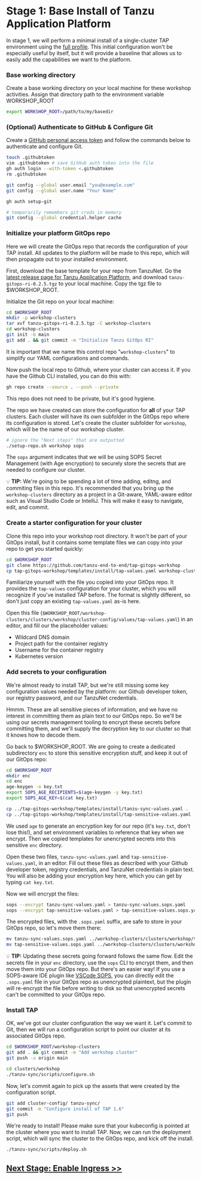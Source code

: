 # Stage 1: Base Install of Tanzu Application Platform

In stage 1, we will perform a minimal install of a single-cluster TAP environment using the [full profile](https://docs.vmware.com/en/VMware-Tanzu-Application-Platform/1.5/tap/install-online-profile.html#full-profile-3). This initial configuration won't be especially useful by itself, but it will provide a baseline that allows us to easily add the capabilities we want to the platform.

### Base working directory

Create a base working directory on your local machine for these workshop activities. Assign that directory path to the environment variable WORKSHOP_ROOT

```bash
export WORKSHOP_ROOT=/path/to/my/basedir
```

### (Optional) Authenticate to GitHub & Configure Git

Create a [GitHub personal access token](https://docs.github.com/en/authentication/keeping-your-account-and-data-secure/managing-your-personal-access-tokens) and follow the commands below to authenticate and configure Git.

```bash
touch .githubtoken
vim .githubtoken # save GitHub auth token into the file
gh auth login --with-token <.githubtoken
rm .githubtoken

git config --global user.email "you@example.com"
git config --global user.name "Your Name"

gh auth setup-git

# temporarily remembers git creds in memory
git config --global credential.helper cache
```

### Initialize your platform GitOps repo

Here we will create the GitOps repo that records the configuration of your TAP install. All updates to the platform will be made to this repo, which will then propagate out to your installed environment.

First, download the base template for your repo from TanzuNet. Go the [latest release page for Tanzu Application Platform](https://network.tanzu.vmware.com/products/tanzu-application-platform/#/releases/1346010), and download `tanzu-gitops-ri-0.2.5.tgz` to your local machine. Copy the tgz file to $WORKSHOP_ROOT.

Initialize the Git repo on your local machine:

```bash
cd $WORKSHOP_ROOT
mkdir -p workshop-clusters
tar xvf tanzu-gitops-ri-0.2.5.tgz -C workshop-clusters
cd workshop-clusters
git init -b main
git add . && git commit -m "Initialize Tanzu GitOps RI"
```

It is important that we name this control repo "`workshop-clusters`" to simplify our YAML configurations and commands.

Now push the local repo to Github, where your cluster can access it. If you have the Github CLI installed, you can do this with:

```bash
gh repo create --source . --push --private
```

This repo does not need to be private, but it's good hygiene.

The repo we have created can store the configuration for **all** of your TAP clusters. Each cluster will have its own subfolder in the GitOps repo where its configuration is stored. Let's create the cluster subfolder for `workshop`, which will be the name of our workshop cluster.

```bash
# ignore the "Next steps" that are outputted
./setup-repo.sh workshop sops
```

The `sops` argument indicates that we will be using SOPS Secret Management (with Age encryption) to securely store the secrets that are needed to configure our cluster.

:bulb: **TIP:** We're going to be spending a lot of time adding, editng, and commiting files in this repo. It's recommended that you bring up the `workshop-clusters` directory as a project in a Git-aware, YAML-aware editor such as Visual Studio Code or IntelliJ. This will make it easy to navigate, edit, and commit.

### Create a starter configuration for your cluster

Clone this repo into your workshop root directory. It won't be part of your GitOps install, but it contains some template files we can copy into your repo to get you started quickly:

```bash
cd $WORKSHOP_ROOT
git clone https://github.com/tanzu-end-to-end/tap-gitops-workshop
cp tap-gitops-workshop/templates/install/tap-values.yaml workshop-clusters/clusters/workshop/cluster-config/values
```

Familiarize yourself with the file you copied into your GitOps repo. It provides the `tap-values` configuration for your cluster, which you will recognize if you've installed TAP before. The format is slightly different, so don't just copy an existing `tap-values.yaml` as-is here. 

Open this file (`$WORKSHOP_ROOT/workshop-clusters/clusters/workshop/cluster-config/values/tap-values.yaml`) in an editor, and fill our the placeholder values:

* Wildcard DNS domain
* Project path for the container registry
* Username for the container registry
* Kubernetes version

### Add secrets to your configuration

We're almost ready to install TAP, but we're still missing some key configuration values needed by the platform: our Github developer token, our registry password, and our TanzuNet credentials.

Hmmm. These are all sensitive pieces of information, and we have no interest in committing them as plain text to our GitOps repo. So we'll be using our secrets management tooling to encrypt these secrets before committing them, and we'll supply the decryption key to our cluster so that it knows how to decode them.

Go back to $WORKSHOP_ROOT. We are going to create a dedicated subdirectory `enc` to store this sensitive encryption stuff, and keep it out of our GitOps repo:

```bash
cd $WORKSHOP_ROOT
mkdir enc
cd enc
age-keygen -o key.txt
export SOPS_AGE_RECIPIENTS=$(age-keygen -y key.txt)
export SOPS_AGE_KEY=$(cat key.txt)

cp ../tap-gitops-workshop/templates/install/tanzu-sync-values.yaml .
cp ../tap-gitops-workshop/templates/install/tap-sensitive-values.yaml .
```

We used `age` to generate an encryption key for our repo (it's `key.txt`, don't lose this!), and set environment variables to reference that key when we encrypt. Then we copied templates for unencrypted secrets into this sensitive `enc` directory.

Open these two files, `tanzu-sync-values.yaml` and `tap-sensitive-values.yaml`, in an editor. Fill out these files as described with your Github developer token, registry credentials, and TanzuNet credentials in plain text. You will also be adding your encryption key here, which you can get by typing `cat key.txt`.

Now we will encrypt the files:

```bash
sops --encrypt tanzu-sync-values.yaml > tanzu-sync-values.sops.yaml
sops --encrypt tap-sensitive-values.yaml > tap-sensitive-values.sops.yaml
```

The encrypted files, with the `.sops.yaml` suffix, are safe to store in your GitOps repo, so let's move them there:

```bash
mv tanzu-sync-values.sops.yaml ../workshop-clusters/clusters/workshop/tanzu-sync/app/sensitive-values
mv tap-sensitive-values.sops.yaml ../workshop-clusters/clusters/workshop/cluster-config/values
```

:bulb: **TIP:** Updating these secrets going forward follows the same flow. Edit the secrets file in your `enc` directory, use the `sops` CLI to encrypt them, and then move them into your GitOps repo. But there's an easier way! If you use a SOPS-aware IDE plugin like [VSCode SOPS](https://marketplace.visualstudio.com/items?itemName=signageos.signageos-vscode-sops), you can directly edit the `.sops.yaml` file in your GitOps repo as unencrypted plaintext, but the plugin will re-encrypt the file before writing to disk so that unencrypted secrets can't be committed to your GitOps repo.

### Install TAP

OK, we've got our cluster configuration the way we want it. Let's commit to Git, then we will run a configuration script to point our cluster at its associated GitOps repo.

```bash
cd $WORKSHOP_ROOT/workshop-clusters
git add . && git commit -m "Add workshop cluster"
git push -u origin main 

cd clusters/workshop
./tanzu-sync/scripts/configure.sh
```

Now, let's commit again to pick up the assets that were created by the configuration script.

```bash
git add cluster-config/ tanzu-sync/
git commit -m "Configure install of TAP 1.6"
git push
```

We're ready to install! Please make sure that your kubeconfig is pointed at the cluster where you want to install TAP. Now, we can run the deployment script, which will sync the cluster to the GitOps repo, and kick off the install.

```bash
./tanzu-sync/scripts/deploy.sh
```

## [Next Stage: Enable Ingress >>](Stage-2-Ingress.md)